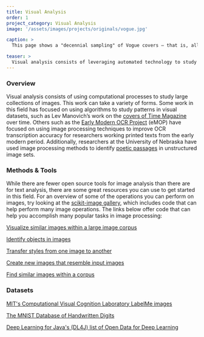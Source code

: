 ```yaml
---
title: Visual Analysis
order: 1
project_category: Visual Analysis
image: '/assets/images/projects/originals/vogue.jpg'

caption: >
  This page shows a "decennial sampling" of Vogue covers — that is, all the covers in one year, every ten years. Overlaying each of the covers for a given year generates a mean RGB value for each pixel.

teaser: >
  Visual analysis consists of leveraging automated technology to study patterns in large visual cultural collections. Click to read about visual analysis techniques and tools.
---
```


### Overview

Visual analysis consists of using computational processes to study large collections of images. This work can take a variety of forms. Some work in this field has focused on using algorithms to study patterns in visual datasets, such as Lev Manovich’s work on the <a href='http://manovich.net/index.php/exhibitions/timeline' target='_blank'>covers of Time Magazine</a> over time. Others such as the <a href='http://emop.tamu.edu' target='_blank'>Early Modern OCR Project</a> (eMOP) have focused on using image processing techniques to improve OCR transcription accuracy for researchers working printed texts from the early modern period. Additionally, researchers at the University of Nebraska have used image processing methods to identify <a href='http://netnebraska.org/article/culture/943643/how-find-poem-200-year-old-newspapers' target='_blank'>poetic passages</a> in unstructured image sets.

### Methods & Tools

While there are fewer open source tools for image analysis than there are for text analysis, there are some great resources you can use to get started in this field. For an overview of some of the operations you can perform on images, try looking at the <a href='http://scikit-image.org/docs/stable/auto_examples/' target='_blank'>scikit-image gallery</a>, which includes code that can help perform many image operations. The links below offer code that can help you accomplish many popular tasks in image processing:

<a href='https://github.com/YaleDHLab/pix-plot' target='_blank'>Visualize similar images within a large image corpus</a>

<a href='https://www.tensorflow.org/tutorials/image_recognition' target='_blank'>Identify objects in images</a>

<a href='https://github.com/lengstrom/fast-style-transfer' target='_blank'>Transfer styles from one image to another</a>

<a href='https://github.com/carpedm20/BEGAN-tensorflow' target='_blank'>Create new images that resemble input images</a>

<a href='http://douglasduhaime.com/posts/identifying-similar-images-with-tensorflow.html' target='_blank'>Find similar images within a corpus</a>

### Datasets

<a href='http://cvcl.mit.edu/database.htm' target='_blank'>MIT's Computational Visual Cognition Laboratory LabelMe images</a>

<a href='http://yann.lecun.com/exdb/mnist/' target='_blank'>The MNIST Database of Handwritten Digits</a>

<a href='https://deeplearning4j.org/opendata' target='_blank'>Deep Learning for Java's (DL4J) list of Open Data for Deep Learning</a>